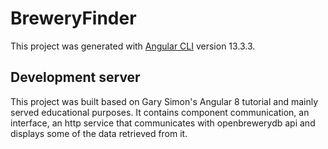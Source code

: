 # BreweryFinder

This project was generated with [Angular CLI](https://github.com/angular/angular-cli) version 13.3.3.

## Development server

This project was built based on Gary Simon's Angular 8 tutorial and mainly served educational purposes.
It contains component communication, an interface, an http service that communicates with openbrewerydb api and displays some of the data retrieved from it. 

